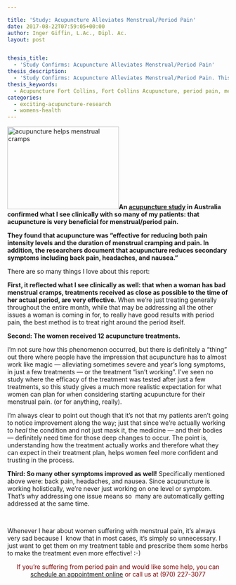 ```yaml
---

title: 'Study: Acupuncture Alleviates Menstrual/Period Pain'
date: 2017-08-22T07:59:05+00:00
author: Inger Giffin, L.Ac., Dipl. Ac.
layout: post


thesis_title:
  - 'Study Confirms: Acupuncture Alleviates Menstrual/Period Pain'
thesis_description:
  - 'Study Confirms: Acupuncture Alleviates Menstrual/Period Pain. This is great because so many of my acupuncture patients are coming for menstrual pain. '
thesis_keywords:
  - Acupuncture Fort Collins, Fort Collins Acupuncture, period pain, menstrual pain
categories:
  - exciting-acupuncture-research
  - womens-health
---
```

[<img class="alignleft wp-image-3630" src="http://www.wisdomwaysacupuncture.com/wp-content/uploads/2018/06/young-woman-2239269_1920-150x111.jpg" alt="acupuncture helps menstrual cramps" width="254" height="188" srcset="http://www.wisdomwaysacupuncture.com/wp-content/uploads/2018/06/young-woman-2239269_1920-150x111.jpg 150w, http://www.wisdomwaysacupuncture.com/wp-content/uploads/2018/06/young-woman-2239269_1920-300x222.jpg 300w, http://www.wisdomwaysacupuncture.com/wp-content/uploads/2018/06/young-woman-2239269_1920-768x568.jpg 768w, http://www.wisdomwaysacupuncture.com/wp-content/uploads/2018/06/young-woman-2239269_1920-1024x757.jpg 1024w" sizes="(max-width: 254px) 100vw, 254px" />](http://www.wisdomwaysacupuncture.com/wp-content/uploads/2018/06/young-woman-2239269_1920.jpg)**An [acupuncture study](http://www.healthcmi.com/Acupuncture-Continuing-Education-News/1780-acupuncture-alleviates-menstrual-pain-in-australia) in Australia confirmed what I see clinically with so many of my patients: that acupuncture is very beneficial for menstrual/period pain.**

**They found that acupuncture was &#8220;effective for reducing both pain intensity levels and the duration of menstrual cramping and pain. In addition, the researchers document that acupuncture reduces secondary symptoms including back pain, headaches, and nausea.&#8221;**

There are so many things I love about this report:

**First, it reflected what I see clinically as well: that when a woman has bad menstrual cramps, treatments received as close as possible to the time of her actual period, are very effective.** When we&#8217;re just treating generally throughout the entire month, while that may be addressing all the other issues a woman is coming in for, to really have good results with period pain, the best method is to treat right around the period itself.

**Second: The women received 12 acupuncture treatments.**

I&#8217;m not sure how this phenomenon occurred, but there is definitely a &#8220;thing&#8221; out there where people have the impression that acupuncture has to almost work like magic &#8212; alleviating sometimes severe and year&#8217;s long symptoms, in just a few treatments &#8212; or the treatment &#8220;isn&#8217;t working&#8221;. I&#8217;ve seen no study where the efficacy of the treatment was tested after just a few treatments, so this study gives a much more realistic expectation for what women can plan for when considering starting acupuncture for their menstrual pain. (or for anything, really).

I&#8217;m always clear to point out though that it&#8217;s not that my patients aren&#8217;t going to notice improvement along the way; just that since we&#8217;re actually working to _heal_ the condition and not just mask it, the medicine &#8212; and their bodies &#8212; definitely need time for those deep changes to occur. The point is, understanding how the treatment actually works and therefore what they can expect in their treatment plan, helps women feel more confident and trusting in the process.

**Third: So many other symptoms improved as well!** Specifically mentioned above were: back pain, headaches, and nausea. Since acupuncture is working holistically, we&#8217;re never just working on one level or symptom. That&#8217;s why addressing one issue means so  many are automatically getting addressed at the same time.

&nbsp;

Whenever I hear about women suffering with menstrual pain, it&#8217;s always very sad because I  know that in most cases, it&#8217;s simply so unnecessary. I just want to get them on my treatment table and prescribe them some herbs to make the treatment even more effective! :-)

<p style="text-align: center;">
  <span style="color: #800000;">If you&#8217;re suffering from period pain and would like some help, you can <a href="http://www.wisdomwaysacupuncture.com/acupuncture-appointment-scheduling/">schedule an appointment online</a> or call us at (970) 227-3077</span>
</p>